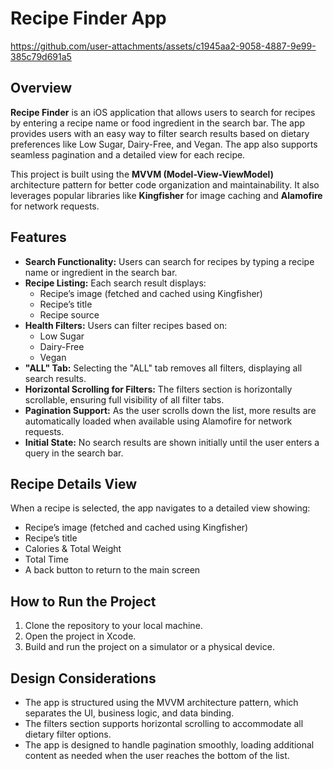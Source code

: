 # Recipe Finder App

https://github.com/user-attachments/assets/c1945aa2-9058-4887-9e99-385c79d691a5


## Overview
**Recipe Finder** is an iOS application that allows users to search for recipes by entering a recipe name or food ingredient in the search bar. The app provides users with an easy way to filter search results based on dietary preferences like Low Sugar, Dairy-Free, and Vegan. The app also supports seamless pagination and a detailed view for each recipe.

This project is built using the **MVVM (Model-View-ViewModel)** architecture pattern for better code organization and maintainability. It also leverages popular libraries like **Kingfisher** for image caching and **Alamofire** for network requests.

## Features
- **Search Functionality:** Users can search for recipes by typing a recipe name or ingredient in the search bar.
- **Recipe Listing:** Each search result displays:
  - Recipe’s image (fetched and cached using Kingfisher)
  - Recipe’s title
  - Recipe source
- **Health Filters:** Users can filter recipes based on:
  - Low Sugar
  - Dairy-Free
  - Vegan
- **"ALL" Tab:** Selecting the "ALL" tab removes all filters, displaying all search results.
- **Horizontal Scrolling for Filters:** The filters section is horizontally scrollable, ensuring full visibility of all filter tabs.
- **Pagination Support:** As the user scrolls down the list, more results are automatically loaded when available using Alamofire for network requests.
- **Initial State:** No search results are shown initially until the user enters a query in the search bar.

## Recipe Details View
When a recipe is selected, the app navigates to a detailed view showing:
- Recipe’s image (fetched and cached using Kingfisher)
- Recipe’s title
- Calories & Total Weight
- Total Time
- A back button to return to the main screen

## How to Run the Project
1. Clone the repository to your local machine.
2. Open the project in Xcode.
3. Build and run the project on a simulator or a physical device.

## Design Considerations
- The app is structured using the MVVM architecture pattern, which separates the UI, business logic, and data binding.
- The filters section supports horizontal scrolling to accommodate all dietary filter options.
- The app is designed to handle pagination smoothly, loading additional content as needed when the user reaches the bottom of the list.

